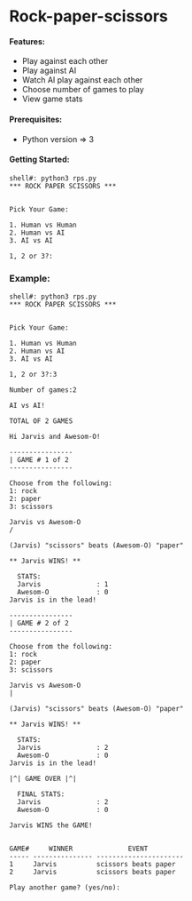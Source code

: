# Rock-paper-scissors


#### Features:
* Play against each other
* Play against AI
* Watch AI play against each other
* Choose number of games to play
* View game stats

#### Prerequisites:
* Python version => 3


#### Getting Started:
```
shell#: python3 rps.py
*** ROCK PAPER SCISSORS ***


Pick Your Game:

1. Human vs Human
2. Human vs AI
3. AI vs AI

1, 2 or 3?:
```

### Example:

```
shell#: python3 rps.py
*** ROCK PAPER SCISSORS ***


Pick Your Game:

1. Human vs Human
2. Human vs AI
3. AI vs AI

1, 2 or 3?:3

Number of games:2

AI vs AI!

TOTAL OF 2 GAMES

Hi Jarvis and Awesom-O!

----------------
| GAME # 1 of 2
----------------

Choose from the following:
1: rock
2: paper
3: scissors

Jarvis vs Awesom-O
/

(Jarvis) "scissors" beats (Awesom-O) "paper"

** Jarvis WINS! **

  STATS:
  Jarvis              : 1
  Awesom-O            : 0
Jarvis is in the lead!

----------------
| GAME # 2 of 2
----------------

Choose from the following:
1: rock
2: paper
3: scissors

Jarvis vs Awesom-O
|

(Jarvis) "scissors" beats (Awesom-O) "paper"

** Jarvis WINS! **

  STATS:
  Jarvis              : 2
  Awesom-O            : 0
Jarvis is in the lead!

|^| GAME OVER |^|

  FINAL STATS:
  Jarvis              : 2
  Awesom-O            : 0

Jarvis WINS the GAME!


GAME#     WINNER              EVENT
----- --------------- ----------------------
1     Jarvis          scissors beats paper
2     Jarvis          scissors beats paper

Play another game? (yes/no):

```